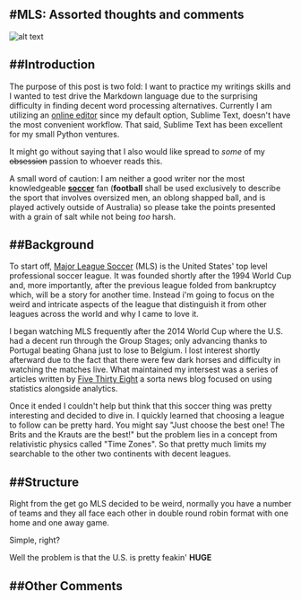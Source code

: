 #MLS: Assorted thoughts and comments
---
![alt text](http://cdn.soccerbible.com/media/7480/mls_logo_new_design_img3.jpg "Please ignore the absurd catchphrase")

##Introduction
---
The purpose of this post is two fold: I want to practice my writings skills and I wanted to test drive the Markdown language due to the surprising difficulty in finding decent word processing alternatives. Currently I am utilizing an [online editor] since my default option, Sublime Text, doesn't have the most convenient workflow. That said, Sublime Text has been excellent for my small Python ventures.

It might go without saying that I also would like spread to  *some* of my ~~obsession~~ passion to whoever reads this.

A small word of caution: I am neither a good writer nor the most knowledgeable **[soccer]** fan (**football** shall be used exclusively to describe the sport that involves oversized men, an oblong shapped ball, and is played actively outside of Australia) so please take the points presented with a grain of salt while not being *too* harsh.

[online editor]: http://dillinger.io/# 
[soccer]: http://cdn.gunaxin.com/wp-content/uploads/2009/04/football-v-handegg.jpg


##Background
---
To start off, [Major League Soccer] (MLS) is the United States' top level professional soccer league. It was founded shortly after the 1994 World Cup and, more importantly, after the previous league folded from bankruptcy which, will be a story for another time. Instead i'm going to focus on the weird and intricate aspects of the league that distinguish it from other leagues across the world and why I came to love it.

I began watching MLS frequently after the 2014 World Cup where the U.S. had a decent run through the Group Stages; only advancing thanks to Portugal beating Ghana just to lose to Belgium. I lost interest shortly afterward due to the fact that there were few dark horses and difficulty in watching the matches live. What maintained my intersest was a series of articles written by [Five Thirty Eight] a sorta news blog focused on using statistics alongside analytics. 

Once it ended I couldn't help but think that this soccer thing was pretty interesting and decided to dive in. I quickly learned that choosing a league to follow can be pretty hard. You might say "Just choose the best one! The Brits and the Krauts are the best!" but the problem lies in a concept from relativistic physics called "Time Zones". So that pretty much limits my searchable to the other two continents with decent leagues.



[Major League Soccer]:https://en.wikipedia.org/wiki/Major_League_Soccer
[Five Thirty Eight]: http://fivethirtyeight.com/tag/world-cup/


##Structure
---
Right from the get go MLS decided to be weird, normally you have a number of teams and they all face each other in double round robin format with one home and one away game.

Simple, right? 

Well the problem is that the U.S. is pretty feakin' **HUGE** 

##Other Comments
---



